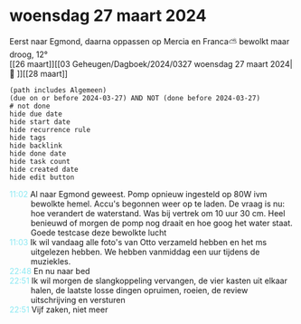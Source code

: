 # woensdag 27 maart 2024

Eerst naar Egmond, daarna oppassen op Mercia en Franca⛅ bewolkt maar droog, 12°<br>[[26 maart]][[03 Geheugen/Dagboek/2024/0327 woensdag 27 maart 2024| 📓 ]][[28 maart]]
```tasks
(path includes Algemeen)
(due on or before 2024-03-27) AND NOT (done before 2024-03-27)
# not done
hide due date
hide start date
hide recurrence rule
hide tags
hide backlink
hide done date
hide task count
hide created date
hide edit button
```
<p style="padding-left: 2.7em; text-indent: -2.7em; margin: 0;"><font color=#8be9f3>11:02  </font>  Al naar Egmond geweest. Pomp opnieuw ingesteld op 80W ivm bewolkte hemel. Accu's begonnen weer op te laden. De vraag is nu: hoe verandert de waterstand. Was bij vertrek om 10 uur 30 cm. Heel benieuwd of morgen de pomp nog draait en hoe goog het water staat. Goede testcase deze bewolkte lucht  </p>   
<p style="padding-left: 2.7em; text-indent: -2.7em; margin: 0;"><font color=#8be9f3>11:03  </font>  Ik wil vandaag alle foto's van Otto verzameld hebben en het ms uitgelezen hebben. We hebben vanmiddag een uur tijdens de muziekles. </p>   
<p style="padding-left: 2.7em; text-indent: -2.7em; margin: 0;"><font color=#8be9f3>22:48  </font>  En nu naar bed </p>   
<p style="padding-left: 2.7em; text-indent: -2.7em; margin: 0;"><font color=#8be9f3>22:51  </font>  Ik wil morgen de slangkoppeling vervangen, de vier kasten uit elkaar halen, de laatste losse dingen opruimen, roeien, de review uitschrijving en versturen  </p>   
<p style="padding-left: 2.7em; text-indent: -2.7em; margin: 0;"><font color=#8be9f3>22:51  </font>  Vijf zaken, niet meer  </p>   